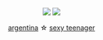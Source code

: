 <p align="center">
  <a href="https://suicides.tech/"><img src="https://rule34.xxx/counter/1.gif"></a>
  <a href="https://suicides.tech/"><img src="https://rule34.xxx/counter/5.gif"></a>
</p>

<p align="center">
  <a href="https://suicides.tech/"><span>argentina</span></a> ☆
  <a href="https://suicides.tech/"><span>sexy teenager</span>
</p>
